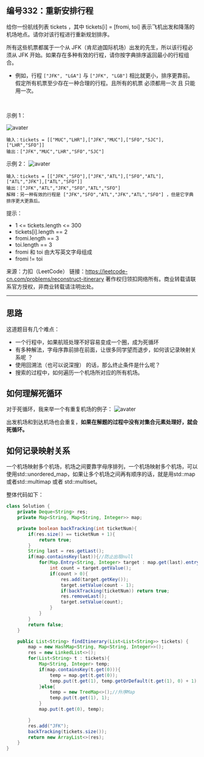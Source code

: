 ## 编号332：重新安排行程
给你一份航线列表 tickets ，其中 tickets[i] = [fromi, toi] 表示飞机出发和降落的机场地点。请你对该行程进行重新规划排序。

所有这些机票都属于一个从 JFK（肯尼迪国际机场）出发的先生，所以该行程必须从 JFK 开始。如果存在多种有效的行程，请你按字典排序返回最小的行程组合。

* 例如，行程 ```["JFK", "LGA"]``` 与 ```["JFK", "LGB"]``` 相比就更小，排序更靠前。
假定所有机票至少存在一种合理的行程。且所有的机票 必须都用一次 且 只能用一次。

 

示例 1：

![avater](https://assets.leetcode.com/uploads/2021/03/14/itinerary1-graph.jpg)
```
输入：tickets = [["MUC","LHR"],["JFK","MUC"],["SFO","SJC"],["LHR","SFO"]]
输出：["JFK","MUC","LHR","SFO","SJC"]
```
示例 2：
![avater](https://assets.leetcode.com/uploads/2021/03/14/itinerary2-graph.jpg)

```
输入：tickets = [["JFK","SFO"],["JFK","ATL"],["SFO","ATL"],["ATL","JFK"],["ATL","SFO"]]
输出：["JFK","ATL","JFK","SFO","ATL","SFO"]
解释：另一种有效的行程是 ["JFK","SFO","ATL","JFK","ATL","SFO"] ，但是它字典排序更大更靠后。 
```
提示：

* 1 <= tickets.length <= 300
* tickets[i].length == 2
* fromi.length == 3
* toi.length == 3
* fromi 和 toi 由大写英文字母组成
* fromi != toi

来源：力扣（LeetCode）
链接：https://leetcode-cn.com/problems/reconstruct-itinerary
著作权归领扣网络所有。商业转载请联系官方授权，非商业转载请注明出处。

---
## 思路
这道题目有几个难点：

* 一个行程中，如果航班处理不好容易变成一个圈，成为死循环
* 有多种解法，字母序靠前排在前面，让很多同学望而退步，如何该记录映射关系呢 ？
* 使用回溯法（也可以说深搜） 的话，那么终止条件是什么呢？
* 搜索的过程中，如何遍历一个机场所对应的所有机场。

## 如何理解死循环

对于死循环，我来举一个有重复机场的例子：
![avater](https://camo.githubusercontent.com/1167df66a930780e3ea31db4e493add98f1d3582ca16037abda577f24189324f/68747470733a2f2f696d672d626c6f672e6373646e696d672e636e2f32303230313131353138303533373836352e706e67)

出发机场和到达机场也会重复，**如果在解题的过程中没有对集合元素处理好，就会死循环。**

## 如何记录映射关系

一个机场映射多个机场，机场之间要靠字母序排列，一个机场映射多个机场，可以使用std::unordered_map，如果让多个机场之间再有顺序的话，就是用std::map 或者std::multimap 或者 std::multiset。



整体代码如下：
```java
class Solution {
    private Deque<String> res;
    private Map<String, Map<String, Integer>> map;

    private boolean backTracking(int ticketNum){
        if(res.size() == ticketNum + 1){
            return true;
        }
        String last = res.getLast();
        if(map.containsKey(last)){//防止出现null
            for(Map.Entry<String, Integer> target : map.get(last).entrySet()){
                int count = target.getValue();
                if(count > 0){
                    res.add(target.getKey());
                    target.setValue(count - 1);
                    if(backTracking(ticketNum)) return true;
                    res.removeLast();
                    target.setValue(count);
                }
            }
        }
        return false;
    }

    public List<String> findItinerary(List<List<String>> tickets) {
        map = new HashMap<String, Map<String, Integer>>();
        res = new LinkedList<>();
        for(List<String> t : tickets){
            Map<String, Integer> temp;
            if(map.containsKey(t.get(0))){
                temp = map.get(t.get(0));
                temp.put(t.get(1), temp.getOrDefault(t.get(1), 0) + 1);
            }else{
                temp = new TreeMap<>();//升序Map
                temp.put(t.get(1), 1);
            }
            map.put(t.get(0), temp);

        }
        res.add("JFK");
        backTracking(tickets.size());
        return new ArrayList<>(res);
    }
}
```















